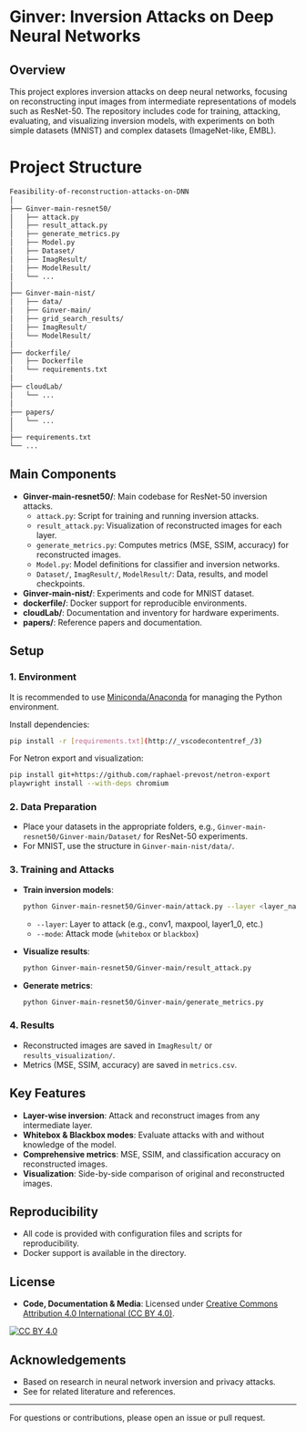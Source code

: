 # Ginver: Inversion Attacks on Deep Neural Networks

## Overview

This project explores inversion attacks on deep neural networks, focusing on reconstructing input images from intermediate representations of models such as ResNet-50. The repository includes code for training, attacking, evaluating, and visualizing inversion models, with experiments on both simple datasets (MNIST) and complex datasets (ImageNet-like, EMBL).

# Project Structure

```bash
Feasibility-of-reconstruction-attacks-on-DNN
│
├── Ginver-main-resnet50/
│   ├── attack.py
│   ├── result_attack.py
│   ├── generate_metrics.py
│   ├── Model.py
│   ├── Dataset/
│   ├── ImagResult/
│   ├── ModelResult/
│   └── ...
│
├── Ginver-main-nist/
│   ├── data/
│   ├── Ginver-main/
│   ├── grid_search_results/
│   ├── ImagResult/
│   └── ModelResult/
│
├── dockerfile/
│   ├── Dockerfile
│   └── requirements.txt
│
├── cloudLab/
│   └── ...
│
├── papers/
│   └── ...
│
├── requirements.txt
└── ...
```


## Main Components

- **Ginver-main-resnet50/**: Main codebase for ResNet-50 inversion attacks.
    - `attack.py`: Script for training and running inversion attacks.
    - `result_attack.py`: Visualization of reconstructed images for each layer.
    - `generate_metrics.py`: Computes metrics (MSE, SSIM, accuracy) for reconstructed images.
    - `Model.py`: Model definitions for classifier and inversion networks.
    - `Dataset/`, `ImagResult/`, `ModelResult/`: Data, results, and model checkpoints.
- **Ginver-main-nist/**: Experiments and code for MNIST dataset.
- **dockerfile/**: Docker support for reproducible environments.
- **cloudLab/**: Documentation and inventory for hardware experiments.
- **papers/**: Reference papers and documentation.

## Setup

### 1. Environment

It is recommended to use [Miniconda/Anaconda](https://docs.conda.io/en/latest/) for managing the Python environment.

Install dependencies:
```bash
pip install -r [requirements.txt](http://_vscodecontentref_/3)
```

For Netron export and visualization:
```bash
pip install git+https://github.com/raphael-prevost/netron-export
playwright install --with-deps chromium
```

### 2. Data Preparation

- Place your datasets in the appropriate folders, e.g., `Ginver-main-resnet50/Ginver-main/Dataset/` for ResNet-50 experiments.
- For MNIST, use the structure in `Ginver-main-nist/data/`.

### 3. Training and Attacks

- **Train inversion models**:
    ```bash
    python Ginver-main-resnet50/Ginver-main/attack.py --layer <layer_name> --mode <mode> --cuda --save-model
    ```
    - `--layer`: Layer to attack (e.g., conv1, maxpool, layer1_0, etc.)
    - `--mode`: Attack mode (`whitebox` or `blackbox`)

- **Visualize results**:
    ```bash
    python Ginver-main-resnet50/Ginver-main/result_attack.py
    ```

- **Generate metrics**:
    ```bash
    python Ginver-main-resnet50/Ginver-main/generate_metrics.py
    ```

### 4. Results

- Reconstructed images are saved in `ImagResult/` or `results_visualization/`.
- Metrics (MSE, SSIM, accuracy) are saved in `metrics.csv`.

## Key Features

- **Layer-wise inversion**: Attack and reconstruct images from any intermediate layer.
- **Whitebox & Blackbox modes**: Evaluate attacks with and without knowledge of the model.
- **Comprehensive metrics**: MSE, SSIM, and classification accuracy on reconstructed images.
- **Visualization**: Side-by-side comparison of original and reconstructed images.

## Reproducibility

- All code is provided with configuration files and scripts for reproducibility.
- Docker support is available in the  directory.

## License

- **Code, Documentation & Media**: Licensed under [Creative Commons Attribution 4.0 International (CC BY 4.0)](https://creativecommons.org/licenses/by/4.0/).

[![CC BY 4.0](https://licensebuttons.net/l/by/4.0/80x15.png)](https://creativecommons.org/licenses/by/4.0/)

## Acknowledgements

- Based on research in neural network inversion and privacy attacks.
- See  for related literature and references.

---

For questions or contributions, please open an issue or pull request.